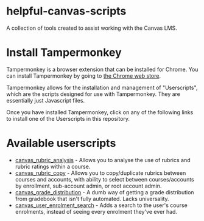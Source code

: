 # helpful-canvas-scripts
A collection of tools created to assist working with the Canvas LMS. 

# Install Tampermonkey
Tampermonkey is a browser extension that can be installed for Chrome. You can install Tampermonkey by going to [the Chrome web store](https://chrome.google.com/webstore/detail/tampermonkey/dhdgffkkebhmkfjojejmpbldmpobfkfo/related).

Tampermonkey allows for the installation and management of "Userscripts", which are the scripts designed for use with Tampermonkey. They are essentially just Javascript files. 

Once you have installed Tampermonkey, click on any of the following links to install one of the Userscripts in this repository. 

# Available userscripts
* [canvas_rubric_analysis](https://github.com/mdccalex/helpful-canvas-scripts/raw/main/Tampermonkey%20Userscripts/canvas_rubric_analysis.user.js) - Allows you to analyse the use of rubrics and rubric ratings within a course. 
* [canvas_rubric_copy](https://github.com/mdccalex/helpful-canvas-scripts/raw/main/Tampermonkey%20Userscripts/canvas_rubric_copy.user.js) - Allows you to copy/duplicate rubrics between courses and accounts, with ability to select between courses/accounts by enrollment, sub-account admin, or root account admin.
* [canvas_grade_distribution](https://github.com/mdccalex/helpful-canvas-scripts/raw/main/Tampermonkey%20Userscripts/canvas_grade_distribution.user.js) - A dumb way of getting a grade distribution from gradebook that isn't fully automated. Lacks universality. 
* [canvas_user_enrolment_search](https://github.com/mdccalex/helpful-canvas-scripts/raw/main/Tampermonkey%20Userscripts/canvas_user_enrolment_search.user.js) - Adds a search to the user's course enrolments, instead of seeing every enrolment they've ever had.
